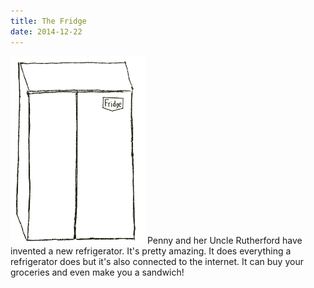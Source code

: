 ```yaml
---
title: The Fridge
date: 2014-12-22
---
```

<a href="/images/Fridge.png"><img class="size-medium wp-image-48 aligncenter" alt="Fridge" src="/images/Fridge.png" width="215" height="300" /></a>
Penny and her Uncle Rutherford have invented a new refrigerator. It's pretty amazing. It does everything a refrigerator does but it's also connected to the internet. It can buy your groceries and even make you a sandwich!